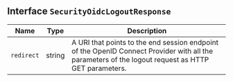 ## Interface `SecurityOidcLogoutResponse`

| Name | Type | Description |
| - | - | - |
| `redirect` | string | A URI that points to the end session endpoint of the OpenID Connect Provider with all the parameters of the logout request as HTTP GET parameters. |
